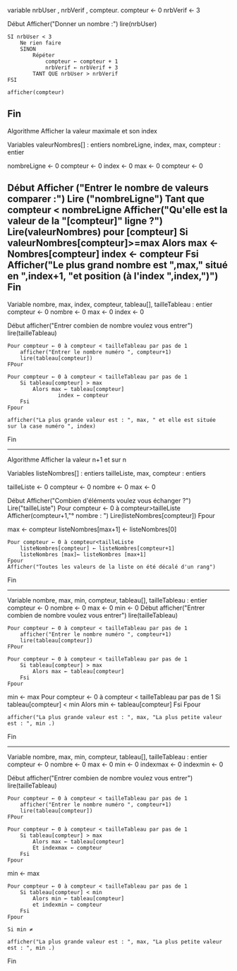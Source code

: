 variable nrbUser , nrbVerif , compteur.
    compteur ← 0
    nrbVerif ← 3

Début
    Afficher("Donner un nombre :")
    lire(nrbUser)

    SI nrbUser < 3
        Ne rien faire
        SINON
            Répéter
                compteur ← compteur + 1
                nrbVerif ← nrbVerif + 3
            TANT QUE nrbUser > nrbVerif
    FSI

    afficher(compteur)
Fin
----------------------------------------------------------

Algorithme Afficher la valeur maximale et son index

Variables   valeurNombres[] : entiers
            nombreLigne, index, max, compteur : entier

nombreLigne ← 0
compteur ← 0
index ← 0
max ← 0
compteur ← 0

Début
    Afficher ("Entrer le nombre de valeurs comparer :")
    Lire ("nombreLigne")
    Tant que compteur < nombreLigne
        Afficher("Qu'elle est la valeur de la "[compteur]" ligne ?")
        Lire(valeurNombres) pour [compteur]
    Si valeurNombres[compteur]>=max
        Alors 
            max ← Nombres[compteur]
            index ← compteur
    Fsi
    Afficher("Le plus grand nombre est ",max," situé en ",index+1,
    "et position (à l'index ",index,")")
Fin
-------------------------------------------------------------
Variable nombre, max, index, compteur, tableau[], tailleTableau : entier
compteur ← 0
nombre ← 0
max ← 0
index ← 0

Début
    afficher("Entrer combien de nombre voulez vous entrer")
    lire(tailleTableau)

    Pour compteur ← 0 à compteur < tailleTableau par pas de 1
        afficher("Entrer le nombre numéro ", compteur+1)
        lire(tableau[compteur])
    FPour

    Pour compteur ← 0 à compteur < tailleTableau par pas de 1
        Si tableau[compteur] > max
            Alors max ← tableau[compteur]
                    index ← compteur
        Fsi
    Fpour

    afficher("La plus grande valeur est : ", max, " et elle est située
    sur la case numéro ", index)
Fin

-----------------------------------------------------------


Algorithme Afficher la valeur n+1 et sur n

Variables   listeNombres[] : entiers
            tailleListe, max, compteur : entiers

tailleListe ← 0
compteur ← 0
nombre ← 0
max ← 0

Début
    Afficher("Combien d'éléments voulez vous échanger ?")
    Lire("tailleListe")
    Pour compteur ← 0 à compteur>tailleListe
        Afficher(compteur+1,"° nombre : ")
        Lire(listeNombres[compteur])
    Fpour

max ← compteur
listeNombres[max+1] ← listeNombres[0]

    Pour compteur ← 0 à compteur<tailleListe
        listeNombres[compteur] ← listeNombres[compteur+1]
        listeNombres [max]← listeNombres [max+1]
    Fpour
    Afficher("Toutes les valeurs de la liste on été décalé d'un rang")
Fin

---------------------------------------------------------------------------------------------------------

Variable nombre, max, min, compteur, tableau[], tailleTableau : entier
compteur ← 0
nombre ← 0
max ← 0
min ← 0
Début
    afficher("Entrer combien de nombre voulez vous entrer")
    lire(tailleTableau)

    Pour compteur ← 0 à compteur < tailleTableau par pas de 1
        afficher("Entrer le nombre numéro ", compteur+1)
        lire(tableau[compteur])
    FPour

    Pour compteur ← 0 à compteur < tailleTableau par pas de 1
        Si tableau[compteur] > max
            Alors max ← tableau[compteur]
        Fsi
    Fpour

min ← max
    Pour compteur ← 0 à compteur < tailleTableau par pas de 1
        Si tableau[compteur] < min
            Alors min ← tableau[compteur]
        Fsi
    Fpour

    afficher("La plus grande valeur est : ", max, "La plus petite valeur est : ", min .)
Fin

-----------------------------------------------------------------------------------------------------------

Variable nombre, max, min, compteur, tableau[], tailleTableau : entier
compteur ← 0
nombre ← 0
max ← 0
min ← 0
indexmax ← 0
indexmin ← 0

Début
    afficher("Entrer combien de nombre voulez vous entrer")
    lire(tailleTableau)

    Pour compteur ← 0 à compteur < tailleTableau par pas de 1
        afficher("Entrer le nombre numéro ", compteur+1)
        lire(tableau[compteur])
    FPour

    Pour compteur ← 0 à compteur < tailleTableau par pas de 1
        Si tableau[compteur] > max
            Alors max ← tableau[compteur]
            Et indexmax ← compteur
        Fsi
    Fpour

min ← max

    Pour compteur ← 0 à compteur < tailleTableau par pas de 1
        Si tableau[compteur] < min
            Alors min ← tableau[compteur]
            et indexmin ← compteur
        Fsi
    Fpour

    Si min ≠

    afficher("La plus grande valeur est : ", max, "La plus petite valeur est : ", min .)
Fin

